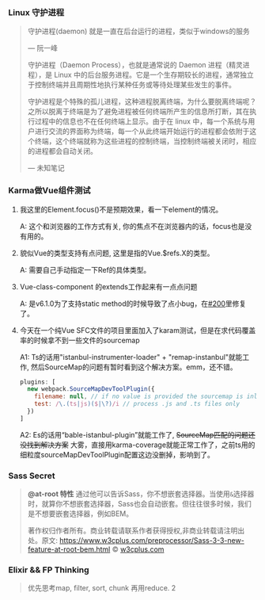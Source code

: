 ### Linux 守护进程

> 守护进程(daemon) 就是一直在后台运行的进程，类似于windows的服务
>
> — 阮一峰
>
> 守护进程（Daemon Process），也就是通常说的 Daemon 进程（精灵进程），是 Linux 中的后台服务进程。它是一个生存期较长的进程，通常独立于控制终端并且周期性地执行某种任务或等待处理某些发生的事件。
>
> 守护进程是个特殊的孤儿进程，这种进程脱离终端，为什么要脱离终端呢？之所以脱离于终端是为了避免进程被任何终端所产生的信息所打断，其在执行过程中的信息也不在任何终端上显示。由于在 linux 中，每一个系统与用户进行交流的界面称为终端，每一个从此终端开始运行的进程都会依附于这个终端，这个终端就称为这些进程的控制终端，当控制终端被关闭时，相应的进程都会自动关闭。
>
> — 未知笔记





### Karma做Vue组件测试

1. 我这里的Element.focus()不是预期效果，看一下element的情况。

   A: 这个和浏览器的工作方式有关, 你的焦点不在浏览器内的话，focus也是没有用的。

2. 貌似Vue的类型支持有点问题, 这里是指的Vue.$refs.X的类型。

   A: 需要自己手动指定一下Ref的具体类型。

3. Vue-class-component 的extends工作起来有一点点问题

   A: 是v6.1.0为了支持static method的时候导致了点小bug，在[#200](https://github.com/vuejs/vue-class-component/pull/200)里修复了。

4. 今天在一个纯Vue SFC文件的项目里面加入了karam测试，但是在求代码覆盖率的时候拿不到一些文件的sourcemap

   A1: Ts的话用"istanbul-instrumenter-loader" + "remap-instanbul"就能工作, 然后SourceMap的问题有暂时看到这个解决方案。emm，还不错。

   ```javascript
   plugins: [
     new webpack.SourceMapDevToolPlugin({
       filename: null, // if no value is provided the sourcemap is inlined
       test: /\.(ts|js)($|\?)/i // process .js and .ts files only
     })
   ]
   ```

   A2: Es的话用“bable-istanbul-plugin”就能工作了, ~~SourceMap匹配的问题还没找到解决方案~~ 大雾，直接用karma-coverage就能正常工作了，之前ts用的细粒度sourceMapDevToolPlugin配置这边没删掉，影响到了。



### Sass Secret

> **@at-root 特性** 通过他可以告诉Sass，你不想嵌套选择器。当使用`&`选择器时，就算你不想嵌套选择器，Sass也会自动嵌套。但往往很多时候，我们是不想要嵌套选择器，例如BEM。
>
> 著作权归作者所有。商业转载请联系作者获得授权,非商业转载请注明出处。原文: <https://www.w3cplus.com/preprocessor/Sass-3-3-new-feature-at-root-bem.html> © [w3cplus.com](https://www.w3cplus.com/)



### Elixir && FP Thinking

> 优先思考map, filter, sort, chunk 再用reduce. 2